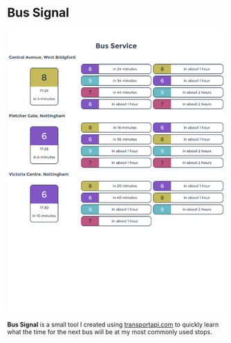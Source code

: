 # Bus Signal

![screenshot of the app showing 3 stops with multiple buses](./screenshot.png)


**Bus Signal** is a small tool I created using [transportapi.com](transportapi.com) to quickly learn what the time for the next bus will be at my most commonly used stops.
